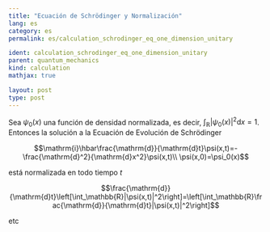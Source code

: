```yaml
---
title: "Ecuación de Schrödinger y Normalización"
lang: es
category: es
permalink: es/calculation_schrodinger_eq_one_dimension_unitary

ident: calculation_schrodinger_eq_one_dimension_unitary
parent: quantum_mechanics
kind: calculation
mathjax: true

layout: post
type: post
---
```


Sea $\psi_0(x)$ una función de densidad normalizada, es decir, $\int_\mathbb{R}\vert\psi_0(x)|^2\mathrm{d}x=1$. Entonces la solución a la Ecuación de Evolución de Schrödinger

$$\mathrm{i}\hbar\frac{\mathrm{d}}{\mathrm{d}t}\psi(x,t)=-\frac{\mathrm{d}^2}{\mathrm{d}x^2}\psi(x,t)\\
\psi(x,0)=\psi_0(x)$$

está normalizada en todo tiempo $t$

$$\frac{\mathrm{d}}{\mathrm{d}t}\left[\int_\mathbb{R}|\psi(x,t)|^2\right]=\left[\int_\mathbb{R}\frac{\mathrm{d}}{\mathrm{d}t}|\psi(x,t)|^2\right]$$

etc